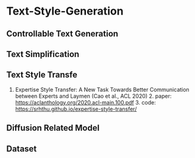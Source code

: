 # Text-Style-Generation

## Controllable Text Generation

## Text Simplification

## Text Style Transfe
1. Expertise Style Transfer: A New Task Towards Better Communication between Experts and Laymen (Cao et al., ACL 2020)
    2. paper: https://aclanthology.org/2020.acl-main.100.pdf
    3. code: https://srhthu.github.io/expertise-style-transfer/

## Diffusion Related Model

## Dataset
